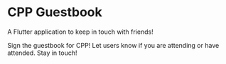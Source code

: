 # CPP Guestbook

A Flutter application to keep in touch with friends!

Sign the guestbook for CPP! Let users know if you are attending or have attended. Stay in touch!
